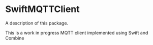 # SwiftMQTTClient

A description of this package.

This is a work in progress MQTT client implemented using Swift and Combine
